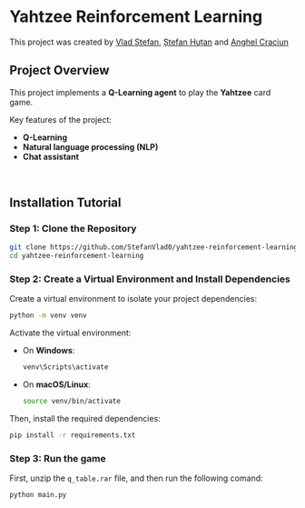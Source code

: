 # Yahtzee Reinforcement Learning

This project was created by [Vlad Ștefan](https://github.com/StefanVlad0), [Ștefan Huțan](https://github.com/hutanstefan) and [Anghel Craciun](https://github.com/Anghel23)


## Project Overview

This project implements a **Q-Learning agent** to play the **Yahtzee** card game.

Key features of the project:
- **Q-Learning**
- **Natural language processing (NLP)**
- **Chat assistant**

<br>

## Installation Tutorial

### Step 1: Clone the Repository

```bash
git clone https://github.com/StefanVlad0/yahtzee-reinforcement-learning.git
cd yahtzee-reinforcement-learning
```

### Step 2: Create a Virtual Environment and Install Dependencies
Create a virtual environment to isolate your project dependencies:
```bash
python -m venv venv
```
Activate the virtual environment:
- On **Windows**:
  ```bash
  venv\Scripts\activate
  ```
- On **macOS/Linux**:
  ```bash
  source venv/bin/activate
  ```

Then, install the required dependencies:
```bash
pip install -r requirements.txt
```

### Step 3: Run the game
First, unzip the `q_table.rar` file, and then run the following comand:
```bash
python main.py
```

